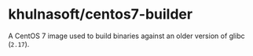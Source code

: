 # khulnasoft/centos7-builder

A CentOS 7 image used to build binaries against an older version of glibc (`2.17`).
